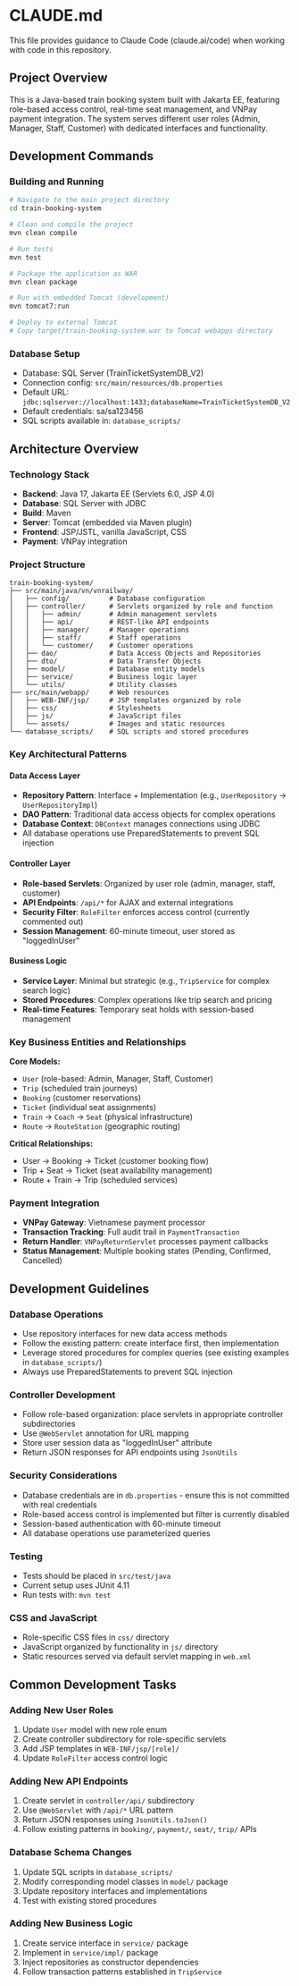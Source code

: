 # CLAUDE.md

This file provides guidance to Claude Code (claude.ai/code) when working with code in this repository.

## Project Overview

This is a Java-based train booking system built with Jakarta EE, featuring role-based access control, real-time seat management, and VNPay payment integration. The system serves different user roles (Admin, Manager, Staff, Customer) with dedicated interfaces and functionality.

## Development Commands

### Building and Running
```bash
# Navigate to the main project directory
cd train-booking-system

# Clean and compile the project
mvn clean compile

# Run tests
mvn test

# Package the application as WAR
mvn clean package

# Run with embedded Tomcat (development)
mvn tomcat7:run

# Deploy to external Tomcat
# Copy target/train-booking-system.war to Tomcat webapps directory
```

### Database Setup
- Database: SQL Server (TrainTicketSystemDB_V2)
- Connection config: `src/main/resources/db.properties`
- Default URL: `jdbc:sqlserver://localhost:1433;databaseName=TrainTicketSystemDB_V2`
- Default credentials: sa/sa123456
- SQL scripts available in: `database_scripts/`

## Architecture Overview

### Technology Stack
- **Backend**: Java 17, Jakarta EE (Servlets 6.0, JSP 4.0)
- **Database**: SQL Server with JDBC
- **Build**: Maven
- **Server**: Tomcat (embedded via Maven plugin)
- **Frontend**: JSP/JSTL, vanilla JavaScript, CSS
- **Payment**: VNPay integration

### Project Structure
```
train-booking-system/
├── src/main/java/vn/vnrailway/
│   ├── config/          # Database configuration
│   ├── controller/      # Servlets organized by role and function
│   │   ├── admin/       # Admin management servlets
│   │   ├── api/         # REST-like API endpoints
│   │   ├── manager/     # Manager operations
│   │   ├── staff/       # Staff operations
│   │   └── customer/    # Customer operations
│   ├── dao/             # Data Access Objects and Repositories
│   ├── dto/             # Data Transfer Objects
│   ├── model/           # Database entity models
│   ├── service/         # Business logic layer
│   └── utils/           # Utility classes
├── src/main/webapp/     # Web resources
│   ├── WEB-INF/jsp/     # JSP templates organized by role
│   ├── css/             # Stylesheets
│   ├── js/              # JavaScript files
│   └── assets/          # Images and static resources
└── database_scripts/    # SQL scripts and stored procedures
```

### Key Architectural Patterns

#### Data Access Layer
- **Repository Pattern**: Interface + Implementation (e.g., `UserRepository` → `UserRepositoryImpl`)
- **DAO Pattern**: Traditional data access objects for complex operations
- **Database Context**: `DBContext` manages connections using JDBC
- All database operations use PreparedStatements to prevent SQL injection

#### Controller Layer
- **Role-based Servlets**: Organized by user role (admin, manager, staff, customer)
- **API Endpoints**: `/api/*` for AJAX and external integrations
- **Security Filter**: `RoleFilter` enforces access control (currently commented out)
- **Session Management**: 60-minute timeout, user stored as "loggedInUser"

#### Business Logic
- **Service Layer**: Minimal but strategic (e.g., `TripService` for complex search logic)
- **Stored Procedures**: Complex operations like trip search and pricing
- **Real-time Features**: Temporary seat holds with session-based management

### Key Business Entities and Relationships

**Core Models:**
- `User` (role-based: Admin, Manager, Staff, Customer)
- `Trip` (scheduled train journeys)
- `Booking` (customer reservations)
- `Ticket` (individual seat assignments)
- `Train` → `Coach` → `Seat` (physical infrastructure)
- `Route` → `RouteStation` (geographic routing)

**Critical Relationships:**
- User → Booking → Ticket (customer booking flow)
- Trip + Seat → Ticket (seat availability management)
- Route + Train → Trip (scheduled services)

### Payment Integration
- **VNPay Gateway**: Vietnamese payment processor
- **Transaction Tracking**: Full audit trail in `PaymentTransaction`
- **Return Handler**: `VNPayReturnServlet` processes payment callbacks
- **Status Management**: Multiple booking states (Pending, Confirmed, Cancelled)

## Development Guidelines

### Database Operations
- Use repository interfaces for new data access methods
- Follow the existing pattern: create interface first, then implementation
- Leverage stored procedures for complex queries (see existing examples in `database_scripts/`)
- Always use PreparedStatements to prevent SQL injection

### Controller Development
- Follow role-based organization: place servlets in appropriate controller subdirectories
- Use `@WebServlet` annotation for URL mapping
- Store user session data as "loggedInUser" attribute
- Return JSON responses for API endpoints using `JsonUtils`

### Security Considerations
- Database credentials are in `db.properties` - ensure this is not committed with real credentials
- Role-based access control is implemented but filter is currently disabled
- Session-based authentication with 60-minute timeout
- All database operations use parameterized queries

### Testing
- Tests should be placed in `src/test/java`
- Current setup uses JUnit 4.11
- Run tests with: `mvn test`

### CSS and JavaScript
- Role-specific CSS files in `css/` directory
- JavaScript organized by functionality in `js/` directory
- Static resources served via default servlet mapping in `web.xml`

## Common Development Tasks

### Adding New User Roles
1. Update `User` model with new role enum
2. Create controller subdirectory for role-specific servlets
3. Add JSP templates in `WEB-INF/jsp/[role]/`
4. Update `RoleFilter` access control logic

### Adding New API Endpoints
1. Create servlet in `controller/api/` subdirectory
2. Use `@WebServlet` with `/api/*` URL pattern
3. Return JSON responses using `JsonUtils.toJson()`
4. Follow existing patterns in `booking/`, `payment/`, `seat/`, `trip/` APIs

### Database Schema Changes
1. Update SQL scripts in `database_scripts/`
2. Modify corresponding model classes in `model/` package
3. Update repository interfaces and implementations
4. Test with existing stored procedures

### Adding New Business Logic
1. Create service interface in `service/` package
2. Implement in `service/impl/` package
3. Inject repositories as constructor dependencies
4. Follow transaction patterns established in `TripService`